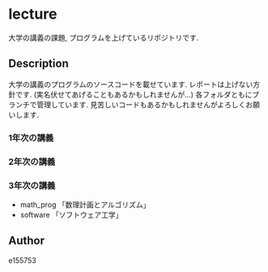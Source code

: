# lecture
大学の講義の課題, プログラムを上げているリポジトリです.

## Description
大学の講義のプログラムのソースコードを載せています. レポートは上げない方針です. (実名伏せてあげることもあるかもしれませんが...)
各フォルダともにブランチで管理しています.
見苦しいコードもあるかもしれませんがよろしくお願いします.

### 1年次の講義

### 2年次の講義

### 3年次の講義
- math_prog 「数理計画とアルゴリズム」
- software 「ソフトウェア工学」

## Author
e155753

